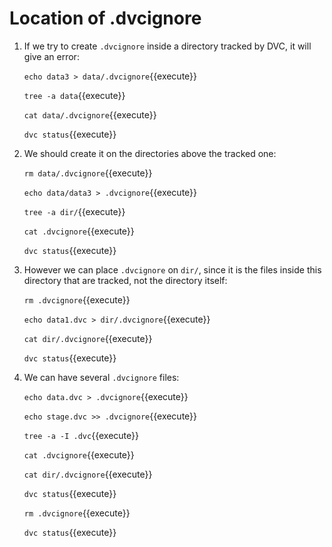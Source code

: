 # Location of .dvcignore

1. If we try to create `.dvcignore` inside a directory tracked by DVC,
   it will give an error:
   
   `echo data3 > data/.dvcignore`{{execute}}
   
   `tree -a data`{{execute}}
   
   `cat data/.dvcignore`{{execute}}
   
   `dvc status`{{execute}}

2. We should create it on the directories above the tracked one:
   
   `rm data/.dvcignore`{{execute}}
   
   `echo data/data3 > .dvcignore`{{execute}}
   
   `tree -a dir/`{{execute}}
   
   `cat .dvcignore`{{execute}}
   
   `dvc status`{{execute}}
   
3. However we can place `.dvcignore` on `dir/`, since it is the files
   inside this directory that are tracked, not the directory itself:

   `rm .dvcignore`{{execute}}
   
   `echo data1.dvc > dir/.dvcignore`{{execute}}
   
   `cat dir/.dvcignore`{{execute}}
   
   `dvc status`{{execute}}

4. We can have several `.dvcignore` files:

   `echo data.dvc > .dvcignore`{{execute}}
   
   `echo stage.dvc >> .dvcignore`{{execute}}
   
   `tree -a -I .dvc`{{execute}}
   
   `cat .dvcignore`{{execute}}
   
   `cat dir/.dvcignore`{{execute}}
   
   `dvc status`{{execute}}
   
   `rm .dvcignore`{{execute}}
   
   `dvc status`{{execute}}
